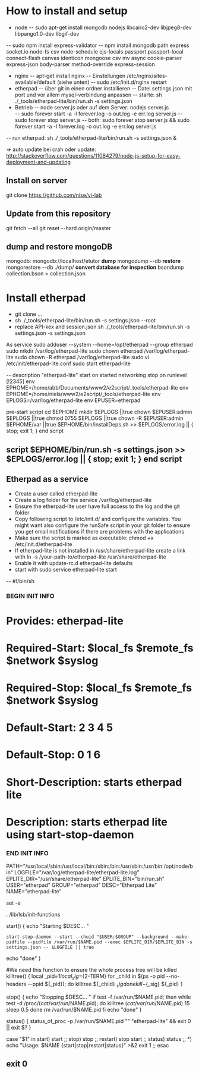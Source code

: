 # How to install and setup
- node 
-- sudo apt-get install mongodb nodejs libcairo2-dev libjpeg8-dev libpango1.0-dev libgif-dev

-- sudo npm install express-validator
-- npm install mongodb path express socket.io node-fs csv node-schedule ejs-locals passport passport-local connect-flash canvas identicon mongoose csv mv async cookie-parser express-json body-parser method-override express-session
- nginx
-- apt-get install nginx
-- Einstellungen /etc/nginx/sites-available/default  (siehe unten)
-- sudo /etc/init.d/nginx restart
- etherpad
-- über git in einen ordner installieren
-- Datei settings.json mit port und vor allem mysql-verbindung anpassen
-- starte: sh ./_tools/etherpad-lite/bin/run.sh -s settings.json
- Betrieb
-- node server.js   oder auf dem Server: nodejs server.js  
--  sudo forever start -a -l forever.log -o out.log -e err.log server.js
-- sudo forever stop server.js
-- both: sudo forever stop server.js && sudo forever start -a -l forever.log -o out.log -e err.log server.js

-- run etherpad: sh ./_tools/etherpad-lite/bin/run.sh -s settings.json &

=> auto update bei crah oder update: http://stackoverflow.com/questions/11084279/node-js-setup-for-easy-deployment-and-updating


## Install on server
git clone https://github.com/nise/vi-lab

## Update from this repository
git fetch --all
git reset --hard origin/master

## dump and restore mongoDB
mongodb: mongodb://localhost/etutor
**dump**
mongodump --db <application name>
**restore**
mongorestore --db <application name> ./dump/<application name>
**convert database for inspection**
bsondump collection.bson > collection.json


# Install etherpad
- git clone ...
- sh ./_tools/etherpad-lite/bin/run.sh -s settings.json --root
- replace API-kex and session.json
sh ./_tools/etherpad-lite/bin/run.sh -s settings.json -s settings.json

As service
sudo adduser --system --home=/opt/etherpad --group etherpad
sudo mkdir /var/log/etherpad-lite
sudo chown etherpad /var/log/etherpad-lite
sudo chown -R etherpad /var/log/etherpad-lite
sudo vi /etc/init/etherpad-lite.conf
sudo start etherpad-lite

--
description "etherpad-lite"
start on started networking
stop on runlevel [!2345]
env EPHOME=/home/abb/Documents/www2/e2script/_tools/etherpad-lite
env EPHOME=/home/niels/www2/e2script/_tools/etherpad-lite
env EPLOGS=/var/log/etherpad-lite
env EPUSER=etherpad


pre-start script
    cd $EPHOME
    mkdir $EPLOGS                              ||true
    chown $EPUSER:admin $EPLOGS                ||true
    chmod 0755 $EPLOGS                         ||true
    chown -R $EPUSER:admin $EPHOME/var         ||true
    $EPHOME/bin/installDeps.sh >> $EPLOGS/error.log || { stop; exit 1; }
end script

script
	$EPHOME/bin/run.sh -s settings.json >> $EPLOGS/error.log || { stop; exit 1; }
end script
--


## Etherpad as a service

-    Create a user called etherpad-lite
-    Create a log folder for the service /var/log/etherpad-lite
-    Ensure the etherpad-lite user have full access to the log and the git folder
-    Copy following script to /etc/init.d/ and configure the variables. You might want also configure the runSafe script in your git folder to ensure you get email notifications if there are problems with the applications
-    Make sure the script is marked as executable: chmod +x /etc/init.d/etherpad-lite
-    If etherpad-lite is not installed in /usr/share/etherpad-lite create a link with ln -s /your-path-to/etherpad-lite /usr/share/etherpad-lite
-    Enable it with update-rc.d etherpad-lite defaults
-    start with sudo service etherpad-lite start

--
#!/bin/sh

### BEGIN INIT INFO
# Provides:          etherpad-lite
# Required-Start:    $local_fs $remote_fs $network $syslog
# Required-Stop:     $local_fs $remote_fs $network $syslog
# Default-Start:     2 3 4 5
# Default-Stop:      0 1 6
# Short-Description: starts etherpad lite
# Description:       starts etherpad lite using start-stop-daemon
### END INIT INFO

PATH="/usr/local/sbin:/usr/local/bin:/sbin:/bin:/usr/sbin:/usr/bin:/opt/node/bin"
LOGFILE="/var/log/etherpad-lite/etherpad-lite.log"
EPLITE_DIR="/usr/share/etherpad-lite" 
EPLITE_BIN="bin/run.sh"
USER="etherpad"
GROUP="etherpad"
DESC="Etherpad Lite"
NAME="etherpad-lite"

set -e

. /lib/lsb/init-functions

start() {
  echo "Starting $DESC... "

    start-stop-daemon --start --chuid "$USER:$GROUP" --background --make-pidfile --pidfile /var/run/$NAME.pid --exec $EPLITE_DIR/$EPLITE_BIN -s settings.json -- $LOGFILE || true
  echo "done"
}

#We need this function to ensure the whole process tree will be killed
killtree() {
    local _pid=$1
    local _sig=${2-TERM}
    for _child in $(ps -o pid --no-headers --ppid ${_pid}); do
        killtree ${_child} ${_sig}
    done
    kill -${_sig} ${_pid}
}

stop() {
  echo "Stopping $DESC... "
  if test -f /var/run/$NAME.pid; then
    while test -d /proc/$(cat /var/run/$NAME.pid); do
      killtree $(cat /var/run/$NAME.pid) 15
      sleep 0.5
    done
    rm /var/run/$NAME.pid
  fi
  echo "done"
}

status() {
  status_of_proc -p /var/run/$NAME.pid "" "etherpad-lite" && exit 0 || exit $?
}

case "$1" in
  start)
      start
      ;;
  stop)
    stop
      ;;
  restart)
      stop
      start
      ;;
  status)
      status
      ;;
  *)
      echo "Usage: $NAME {start|stop|restart|status}" >&2
      exit 1
      ;;
esac

exit 0
--
